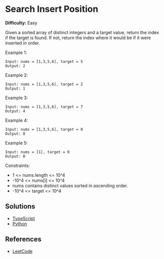 # Search Insert Position #

**Difficulty:** Easy

Given a sorted array of distinct integers and a target value, return the index if the target is found. If not, return the index where it would be if it were inserted in order.

Example 1:

```
Input: nums = [1,3,5,6], target = 5
Output: 2
```

Example 2:
```
Input: nums = [1,3,5,6], target = 2
Output: 1
```
Example 3:
```
Input: nums = [1,3,5,6], target = 7
Output: 4
```
Example 4:
```
Input: nums = [1,3,5,6], target = 0
Output: 0
```
Example 5:

```
Input: nums = [1], target = 0
Output: 0
```

Constraints:

- 1 <= nums.length <= 10^4
- -10^4 <= nums[i] <= 10^4
- nums contains distinct values sorted in ascending order.
- -10^4 <= target <= 10^4

## Solutions ##

- [TypeScript](./solution-ts.ts)
- [Python](./solution-python.py)

## References ##

- [LeetCode](https://leetcode.com/problems/search-insert-position/)
